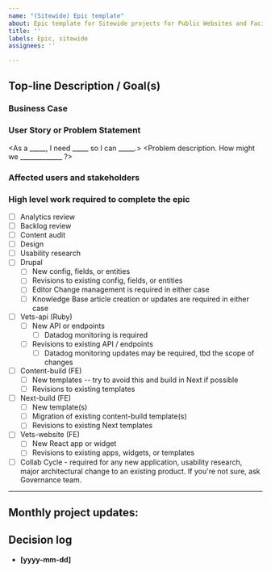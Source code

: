 ```yaml
---
name: "(Sitewide) Epic template"
about: Epic template for Sitewide projects for Public Websites and Facilities portfolios
title: ''
labels: Epic, sitewide
assignees: ''

---
```


## Top-line Description / Goal(s)

### Business Case

### User Story or Problem Statement

<As a _____, I need _____ so I can _____.>
<Problem description. How might we _____________ ?>

### Affected users and stakeholders


### High level work required to complete the epic
- [ ] Analytics review
- [ ] Backlog review
- [ ] Content audit
- [ ] Design
- [ ] Usability research
- [ ] Drupal
  - [ ] New config, fields, or entities
  - [ ] Revisions to existing config, fields, or entities
  - [ ] Editor Change management is required in either case
  - [ ] Knowledge Base article creation or updates are required in either case
- [ ] Vets-api (Ruby)
  - [ ] New API or endpoints
    - [ ] Datadog monitoring is required 
  - [ ] Revisions to existing API / endpoints
    - [ ] Datadog monitoring updates may be required, tbd the scope of changes 
- [ ] Content-build (FE) 
  - [ ] New templates -- try to avoid this and build in Next if possible
  - [ ] Revisions to existing templates
- [ ] Next-build (FE)
  - [ ] New template(s)
  - [ ] Migration of existing content-build template(s)
  - [ ] Revisions to existing Next templates
- [ ] Vets-website (FE)
  - [ ] New React app or widget
  - [ ] Revisions to existing apps, widgets, or templates
- [ ] Collab Cycle - required for any new application, usability research, major architectural change to an existing product. If you're not sure, ask Governance team.
     
---


## Monthly project updates:


## Decision log
* **[yyyy-mm-dd]** 
